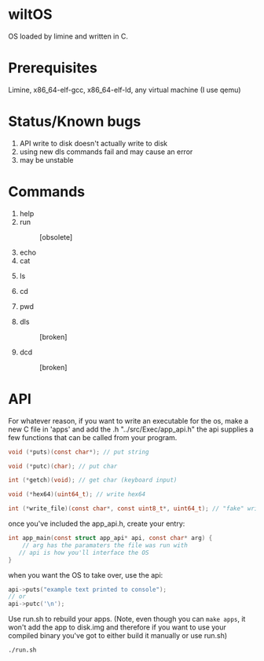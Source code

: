 # wiltOS
OS loaded by limine and written in C.

# Prerequisites
Limine, x86_64-elf-gcc, x86_64-elf-ld, any virtual machine (I use qemu)

# Status/Known bugs
1) API write to disk doesn't actually write to disk
2) using new dls commands fail and may cause an error
3) may be unstable

# Commands
1) help
2) run <dir> [obsolete]
3) echo <arg>
4) cat <dir>
5) ls <dir>
6) cd <dir>
7) pwd <dir>
8) dls <dir> [broken]
9) dcd <dir> [broken]
   
# API
For whatever reason, if you want to write an executable for the os, make a new C file in 'apps' and add the .h "../src/Exec/app_api.h" the api supplies a few functions that can be called from your program.
```C
void (*puts)(const char*); // put string

void (*putc)(char); // put char

int (*getch)(void); // get char (keyboard input)

void (*hex64)(uint64_t); // write hex64

int (*write_file)(const char*, const uint8_t*, uint64_t); // "fake" writing to files will be fixed
```
once you've included the app_api.h, create your entry:
```C
int app_main(const struct app_api* api, const char* arg) {
    // arg has the paramaters the file was run with
   // api is how you'll interface the OS
}
```
when you want the OS to take over, use the api:
```C
api->puts("example text printed to console");
// or
api->putc('\n');
```
Use run.sh to rebuild your apps. (Note, even though you can `make apps`, it won't add the app to disk.img and therefore if you want to use your compiled binary you've got to either build it manually or use run.sh) 
```bash
./run.sh
```
